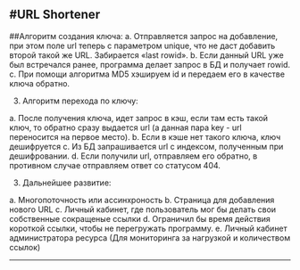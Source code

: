 #URL Shortener
---
##Алгоритм создания ключа:
a. Отправляется запрос на добавление, при этом поле url теперь с параметром unique, что не даст добавить второй такой же URL. Забирается «last rowid».
b. Если данный URL уже был встречался ранее, программа делает запрос в БД и получает rowid.
с. При помощи алгоритма MD5 хэшируем id и передаем его в качестве ключа обратно.

3. Алгоритм перехода по ключу:
  
  a. После получения ключа, идет запрос в кэш, если там есть такой ключ, то обратно сразу выдается url (а данная пара key - url переносится на первое место).
  b. Если в кэше нет такого ключа, ключ дешифруется
  c. Из БД запрашивается url с индексом, полученным при дешифровании.
  d. Если получили url, отправляем его обратно, в противном случае отправляем ответ со статусом 404.

3. Дальнейшее развитие:
  
  a. Многопоточность или ассинхроность
  b. Страница для добавления нового URL
  c. Личный кабинет, где пользователь мог бы делать свои собственные сокращеные ссылки
  d. Ограничил бы время действия короткой ссылки, чтобы не перегружать программу.
  e. Личный кабинет администратора ресурса (Для мониторинга за нагрузкой и количеством ссылок)

---
